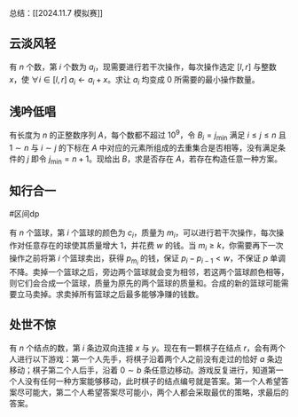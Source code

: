总结：[[2024.11.7 模拟赛]]

## 云淡风轻

有 $n$ 个数，第 $i$ 个数为 $a_i$，现需要进行若干次操作，每次操作选定 $[l,r]$ 与整数 $x$，使 $\forall i\in[l,r]$ $a_i\gets a_i+x$。求让 $a_i$ 均变成 $0$ 所需要的最小操作数量。

## 浅吟低唱

有长度为 $n$ 的正整数序列 $A$，每个数都不超过 $10^9$，令 $B_i=j_{\min}$ 满足 $i\le j\le n$ 且 $1\sim n$ 与 $i\sim j$ 的下标在 $A$ 中对应的元素所组成的去重集合是否相等，没有满足条件的 $j$ 即令 $j_{\min}=n+1$。现给出 $B$，求是否存在 $A$，若存在构造任意一种方案。

## 知行合一

#区间dp 

有 $n$ 个篮球，第 $i$ 个篮球的颜色为 $c_i$，质量为 $m_i$，可以进行若干次操作，每次操作对任意存在的球使其质量增大 $1$，并花费 $w$ 的钱。当 $m_i\ge k$，你需要再下一次操作之前将第 $i$ 个篮球卖出，获得 $p_{m_i}$ 的钱，保证 $p_i-p_{i-1}<w$，不保证 $p$ 单调不降。卖掉一个篮球之后，旁边两个篮球就会变为相邻，若这两个篮球颜色相等，则它们会合成一个篮球，质量为原先的两个篮球的质量和。合成的新的篮球可能需要立马卖掉。求卖掉所有篮球之后最多能够净赚的钱数。

## 处世不惊

有 $n$ 个结点的数，第 $i$ 条边双向连接 $x$ 与 $y$。现在有一颗棋子在结点 $r$，会有两个人进行以下游戏：第一个人先手，将棋子沿着两个人之前没有走过的恰好 $a$ 条边移动；棋子第二个人后手，沿着 $0\sim b$ 条任意边移动。游戏反复进行，知道第一个人没有任何一种方案能够移动，此时棋子的结点编号就是答案。第一个人希望答案尽可能大，第二个人希望答案尽可能小，两个人都会采取最优的策略，求最后的答案。